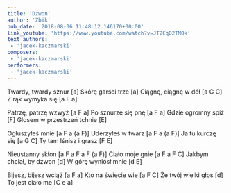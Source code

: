 ```yaml
---
title: 'Dzwon'
author: 'Zbik'
pub_date: '2018-08-06 11:48:12.146170+00:00'
link_youtube: 'https://www.youtube.com/watch?v=JT2CqD2TM0k'
text_authors:
 - 'jacek-kaczmarski'
composers:
 - 'jacek-kaczmarski'
performers:
 - 'jacek-kaczmarski'
---
```


Twardy, twardy sznur [a]
Skórę garści trze [a]
Ciągnę, ciągnę w dół [a G C]
Z rąk wymyka się [a F a]

Patrzę, patrzę wzwyż [a F a]
Po sznurze się pnę [a F a]
Gdzie ogromny spiż [F]
Głosem w przestrzeń tchnie [E]

Ogłuszyłeś mnie [a F a (a F)]
Uderzyłeś w twarz [a F a (a F)]
Ja tu kurczę się [a G C]
Ty tam lśnisz i grasz [F E]

Nieustanny skłon [a F a F a F (a F)]
Ciało moje gnie [a F a F C]
Jakbym chciał, by dzwon [d]
W górę wyniósł mnie [d E]

Bijesz, bijesz wciąż [a F a]
Kto na świecie wie [a F C]
Że twój wielki głos [d]
To jest ciało me [C e a]